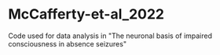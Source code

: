 # McCafferty-et-al_2022
Code used for data analysis in "The neuronal basis of impaired consciousness in absence seizures"

